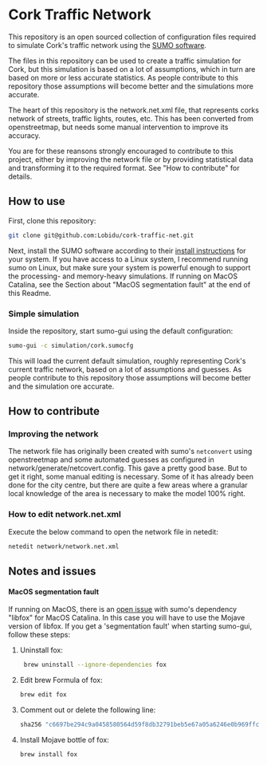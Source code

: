 # Cork Traffic Network
This repository is an open sourced collection of configuration files required to simulate Cork's traffic network using the [SUMO software](https://sumo.dlr.de/docs/).

The files in this repository can be used to create a traffic simulation for Cork, but this simulation is based on a lot of assumptions, which in turn are based on more or less accurate statistics. As people contribute to this repository those assumptions will become better and the simulations more accurate.

The heart of this repository is the network.net.xml file, that represents corks network of streets, traffic lights, routes, etc. This has been converted from openstreetmap, but needs some manual intervention to improve its accuracy.

You are for these reansons strongly encouraged to contribute to this project, either by improving the network file or by providing statistical data and transforming it to the required format. See "How to contribute" for details.

## How to use

First, clone this repository:
```sh
git clone git@github.com:Lobidu/cork-traffic-net.git
```

Next, install the SUMO software according to their [install instructions](https://sumo.dlr.de/docs/Downloads.php) for your system. If you have access to a Linux system, I recommend running sumo on Linux, but make sure your system is powerful enough to support the processing- and memory-heavy simulations. If running on MacOS Catalina, see the Section about "MacOS segmentation fault" at the end of this Readme.

### Simple simulation

Inside the repository, start sumo-gui using the default configuration:

```sh
sumo-gui -c simulation/cork.sumocfg
```
This will load the current default simulation, roughly representing Cork's current traffic network, based on a lot of assumptions and guesses. As people contribute to this repository those assumptions will become better and the simulation ore accurate.

## How to contribute

### Improving the network
The network file has originally been created with sumo's `netconvert` using openstreetmap and some automated guesses as configured in network/generate/netcovert.config. This gave a pretty good base. But to get it right, some manual editing is necessary. Some of it has already been done for the city centre, but there are quite a few areas where a granular local knowledge of the area is necessary to make the model 100% right.

### How to edit network.net.xml
Execute the below command to open the network file in netedit:
```sh
netedit network/network.net.xml
```

## Notes and issues

#### MacOS segmentation fault
If running on MacOS, there is an [open issue](https://github.com/eclipse/sumo/issues/6242) with sumo's dependency "libfox" for MacOS Catalina. In this case you will have to use the Mojave version of libfox. If you get a 'segmentation fault' when starting sumo-gui, follow these steps:

1. Uninstall fox:
   ```sh
    brew uninstall --ignore-dependencies fox
    ```
2. Edit brew Formula of fox:
    ```sh
    brew edit fox
    ```
3. Comment out or delete the following line:
    ```sh
    sha256 "c6697be294c9a0458580564d59f8db32791beb5e67a05a6246e0b969ffc068bc" => :catalina
    ```
4. Install Mojave bottle of fox:
    ```sh
    brew install fox
    ```
